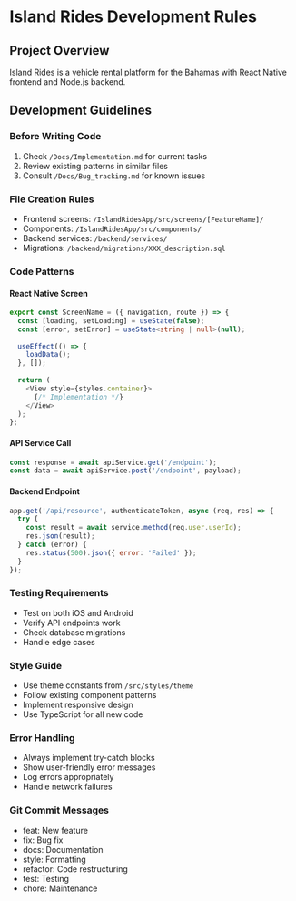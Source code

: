 # Island Rides Development Rules

## Project Overview
Island Rides is a vehicle rental platform for the Bahamas with React Native frontend and Node.js backend.

## Development Guidelines

### Before Writing Code
1. Check `/Docs/Implementation.md` for current tasks
2. Review existing patterns in similar files
3. Consult `/Docs/Bug_tracking.md` for known issues

### File Creation Rules
- Frontend screens: `/IslandRidesApp/src/screens/[FeatureName]/`
- Components: `/IslandRidesApp/src/components/`
- Backend services: `/backend/services/`
- Migrations: `/backend/migrations/XXX_description.sql`

### Code Patterns

#### React Native Screen
```typescript
export const ScreenName = ({ navigation, route }) => {
  const [loading, setLoading] = useState(false);
  const [error, setError] = useState<string | null>(null);
  
  useEffect(() => {
    loadData();
  }, []);
  
  return (
    <View style={styles.container}>
      {/* Implementation */}
    </View>
  );
};
```

#### API Service Call
```typescript
const response = await apiService.get('/endpoint');
const data = await apiService.post('/endpoint', payload);
```

#### Backend Endpoint
```javascript
app.get('/api/resource', authenticateToken, async (req, res) => {
  try {
    const result = await service.method(req.user.userId);
    res.json(result);
  } catch (error) {
    res.status(500).json({ error: 'Failed' });
  }
});
```

### Testing Requirements
- Test on both iOS and Android
- Verify API endpoints work
- Check database migrations
- Handle edge cases

### Style Guide
- Use theme constants from `/src/styles/theme`
- Follow existing component patterns
- Implement responsive design
- Use TypeScript for all new code

### Error Handling
- Always implement try-catch blocks
- Show user-friendly error messages
- Log errors appropriately
- Handle network failures

### Git Commit Messages
- feat: New feature
- fix: Bug fix
- docs: Documentation
- style: Formatting
- refactor: Code restructuring
- test: Testing
- chore: Maintenance